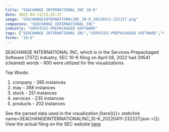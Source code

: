 ```yaml
---
title: "SEACHANGE INTERNATIONAL INC 10-K"
date: 2022-04-11T23:22:27
image: "SEACHANGEINTERNATIONALINC_10-K_20220411-232227.png"
companies: "SEACHANGE INTERNATIONAL INC"
industry: "SERVICES-PREPACKAGED SOFTWARE"
tags: ["SEACHANGE INTERNATIONAL INC","SERVICES-PREPACKAGED SOFTWARE","04-08-2022","10-K"]
forms: "10-K"
---
```

SEACHANGE INTERNATIONAL INC, which is in the Services-Prepackaged Software [7372] industry, SEC 10-K filing on April 08, 2022 had 29541 (cleaned) words - 600 were utilized for the visualizations.

Top Words:
1. company - 395 instances
2. may - 268 instances
3. stock - 251 instances
4. services - 235 instances
5. products - 202 instances


See the parsed data used in the visualization [here]({{< staticlink name=SEACHANGEINTERNATIONALINC_10-K_20220411-232227.json >}}).  
View the actual filing on the SEC website [here](https://www.sec.gov/Archives/edgar/data/1019671/0001564590-22-014010.txt)